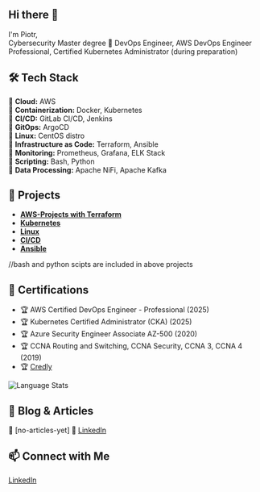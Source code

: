 ## Hi there 👋
I'm Piotr,  
Cybersecurity Master degree
🚀 DevOps Engineer, AWS DevOps Engineer Professional, Certified Kubernetes Administrator (during preparation)  


## 🛠️ Tech Stack  
🔹 **Cloud:** AWS  
🔹 **Containerization:** Docker, Kubernetes  
🔹 **CI/CD:** GitLab CI/CD, Jenkins  
🔹 **GitOps:** ArgoCD  
🔹 **Linux:** CentOS distro  
🔹 **Infrastructure as Code:** Terraform, Ansible  
🔹 **Monitoring:** Prometheus, Grafana, ELK Stack  
🔹 **Scripting:** Bash, Python  
🔹 **Data Processing:** Apache NiFi, Apache Kafka  


## 🚀 Projects  
- **[AWS-Projects with Terraform](https://github.com/LeajD/AWS-Projects)** 
- **[Kubernetes](https://github.com/LeajD/K8s)** 
- **[Linux](https://github.com/LeajD/Linux)** 
- **[CI/CD](https://github.com/LeajD/CI-CD)**
- **[Ansible](https://github.com/LeajD/Ansible)** 


//bash and python scipts are included in above projects

## 📜 Certifications  
- 🏆 AWS Certified DevOps Engineer - Professional (2025)
- 🏆 Kubernetes Certified Administrator (CKA) (2025)
- 🏆 Azure Security Engineer Associate AZ-500 (2020)
- 🏆 CCNA Routing and Switching, CCNA Security, CCNA 3, CCNA 4 (2019) 
- 🏆 [Credly](https://www.credly.com/users/piotr-kikowski/)  

![Language Stats](https://github-readme-stats.vercel.app/api/top-langs/?username=LeajD&layout=compact)

## 📝 Blog & Articles  
🔗 [no-articles-yet]
🔗 [LinkedIn](https://www.linkedin.com/in/piotr-kikowski-devops/)  

## 📫 Connect with Me  
[LinkedIn](https://www.linkedin.com/in/piotr-kikowski-devops/)  
